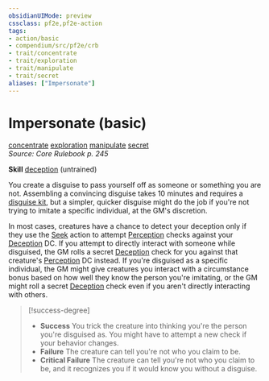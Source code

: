 ```yaml
---
obsidianUIMode: preview
cssclass: pf2e,pf2e-action
tags:
- action/basic
- compendium/src/pf2e/crb
- trait/concentrate
- trait/exploration
- trait/manipulate
- trait/secret
aliases: ["Impersonate"]
---
```

# Impersonate (basic)
[concentrate](rules/traits/concentrate.md "Concentrate Action & Ability Trait")  [exploration](rules/traits/exploration.md "Exploration Action & Ability Trait")  [manipulate](rules/traits/manipulate.md "Manipulate General Trait")  [secret](rules/traits/secret.md "Secret General Trait")  
*Source: Core Rulebook p. 245*  

**Skill** [deception](compendium/skills.md#Deception) (untrained)

You create a disguise to pass yourself off as someone or something you are not. Assembling a convincing disguise takes 10 minutes and requires a [disguise kit](compendium/equipment/items/disguise-kit.md), but a simpler, quicker disguise might do the job if you're not trying to imitate a specific individual, at the GM's discretion.

In most cases, creatures have a chance to detect your deception only if they use the [Seek](rules/actions/seek.md) action to attempt [Perception](compendium/skills.md#Perception) checks against your [Deception](compendium/skills.md#Deception) DC. If you attempt to directly interact with someone while disguised, the GM rolls a secret [Deception](compendium/skills.md#Deception) check for you against that creature's [Perception](compendium/skills.md#Perception) DC instead. If you're disguised as a specific individual, the GM might give creatures you interact with a circumstance bonus based on how well they know the person you're imitating, or the GM might roll a secret [Deception](compendium/skills.md#Deception) check even if you aren't directly interacting with others.

> [!success-degree] 
> - **Success** You trick the creature into thinking you're the person you're disguised as. You might have to attempt a new check if your behavior changes.
> - **Failure** The creature can tell you're not who you claim to be.
> - **Critical Failure** The creature can tell you're not who you claim to be, and it recognizes you if it would know you without a disguise.